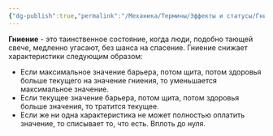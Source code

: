 ```yaml
---
{"dg-publish":true,"permalink":"/Механика/Термины/Эффекты и статусы/Гниение/","noteIcon":"","created":"2025-09-12T15:08:04.223+03:00","updated":"2025-09-12T16:07:57.836+03:00"}
---
```




**Гниение** - это таинственное состояние, когда люди, подобно тающей свече, медленно угасают, без шанса на спасение. Гниение снижает характеристики следующим образом:

- Если максимальное значение барьера, потом щита, потом здоровья больше текущего на значение гниения, то уменьшается максимальное значение.
- Если текущее значение барьера, потом щита, потом здоровья больше значения, то тратится текущее.
- Если же ни одна характеристика не может полностью оплатить значение, то списывает то, что есть. Вплоть до нуля. 